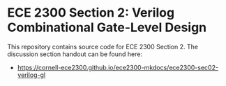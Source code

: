 
# ECE 2300 Section 2: Verilog Combinational Gate-Level Design

This repository contains source code for ECE 2300 Section 2. The discussion section handout can be found here:

 - https://cornell-ece2300.github.io/ece2300-mkdocs/ece2300-sec02-verilog-gl
